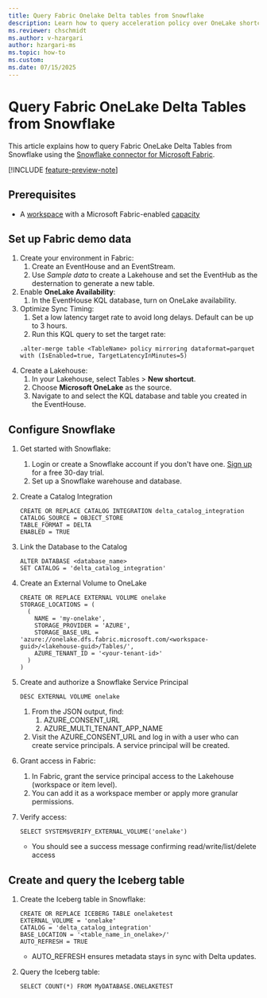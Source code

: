 ```yaml
---
title: Query Fabric Onelake Delta tables from Snowflake
description: Learn how to query acceleration policy over OneLake shortcuts to improve query performance and reduce latency for external delta tables.
ms.reviewer: chschmidt
ms.author: v-hzargari
author: hzargari-ms
ms.topic: how-to
ms.custom:
ms.date: 07/15/2025
---
```


# Query Fabric OneLake Delta Tables from Snowflake

This article explains how to query Fabric OneLake Delta Tables from Snowflake using the [Snowflake connector for Microsoft Fabric](/fabric/data-factory/connector-snowflake-overview?view=microsoft-fabric&preserve-view=true).

[!INCLUDE [feature-preview-note](../includes/feature-preview-note.md)]

## Prerequisites

* A [workspace](../fundamentals/create-workspaces.md) with a Microsoft Fabric-enabled [capacity](../enterprise/licenses.md#capacity)

## Set up Fabric demo data

1. Create your environment in Fabric:
    1. Create an EventHouse and an EventStream.
    1. Use *Sample data* to create a Lakehouse and set the EventHub as the desternation to generate a new table.
1. Enable **OneLake Availability**:
    1. In the EventHouse KQL database, turn on OneLake availability.
1. Optimize Sync Timing:
    1. Set a low latency target rate to avoid long delays. Default can be up to 3 hours.
    1. Run this KQL query to set the target rate:
    ```kql
    .alter-merge table <TableName> policy mirroring dataformat=parquet with (IsEnabled=true, TargetLatencyInMinutes=5)
    ```
1. Create a Lakehouse:
    1. In your Lakehouse, select Tables > **New shortcut**.
    1. Choose **Microsoft OneLake** as the source.
    1. Navigate to and select the KQL database and table you created in the EventHouse.

## Configure Snowflake

1. Get started with Snowflake:
    1. Login or create a Snowflake account if you don't have one. [Sign up](https://signup.snowflake.com/) for a free 30-day trial.
    1. Set up a Snowflake warehouse and database.
1. Create a Catalog Integration
    ```kql
    CREATE OR REPLACE CATALOG INTEGRATION delta_catalog_integration
    CATALOG_SOURCE = OBJECT_STORE
    TABLE_FORMAT = DELTA
    ENABLED = TRUE
    ``` 

1. Link the Database to the Catalog

    ```kql
    ALTER DATABASE <database_name>
    SET CATALOG = 'delta_catalog_integration'
    ```

1. Create an External Volume to OneLake

    ```kql
    CREATE OR REPLACE EXTERNAL VOLUME onelake
    STORAGE_LOCATIONS = (
      (
        NAME = 'my-onelake',
        STORAGE_PROVIDER = 'AZURE',
        STORAGE_BASE_URL = 'azure://onelake.dfs.fabric.microsoft.com/<workspace-guid>/<lakehouse-guid>/Tables/',
        AZURE_TENANT_ID = '<your-tenant-id>'
      )
    )
    ```

1. Create and authorize a Snowflake Service Principal

    ```kql
    DESC EXTERNAL VOLUME onelake
    ```

    1. From the JSON output, find:
        1. AZURE_CONSENT_URL
        1. AZURE_MULTI_TENANT_APP_NAME
    1. Visit the AZURE_CONSENT_URL and log in with a user who can create service principals. A service principal will be created.
1. Grant access in Fabric:
    1. In Fabric, grant the service principal access to the Lakehouse (workspace or item level).
    1. You can add it as a workspace member or apply more granular permissions.
1. Verify access:

    ```kql
    SELECT SYSTEM$VERIFY_EXTERNAL_VOLUME('onelake')
    ```
    * You should see a success message confirming read/write/list/delete access

## Create and query the Iceberg table

1. Create the Iceberg table in Snowflake:

    ```kql
    CREATE OR REPLACE ICEBERG TABLE onelaketest
    EXTERNAL_VOLUME = 'onelake'
    CATALOG = 'delta_catalog_integration'
    BASE_LOCATION = '<table_name_in_onelake>/'
    AUTO_REFRESH = TRUE
    ```
    * AUTO_REFRESH ensures metadata stays in sync with Delta updates.
2. Query the Iceberg table:
    
    ```kql
    SELECT COUNT(*) FROM MyDATABASE.ONELAKETEST
    ```
